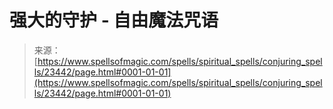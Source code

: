 <!--yml

category: 未分类

date: 2024-06-12 19:08:36

-->

# 强大的守护 - 自由魔法咒语

> 来源：[https://www.spellsofmagic.com/spells/spiritual_spells/conjuring_spells/23442/page.html#0001-01-01](https://www.spellsofmagic.com/spells/spiritual_spells/conjuring_spells/23442/page.html#0001-01-01)
